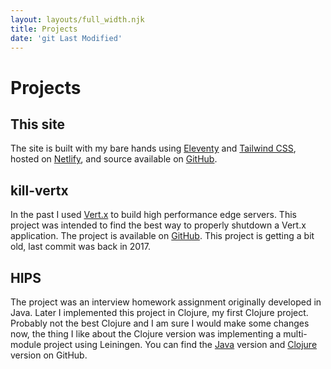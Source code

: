 ```yaml
---
layout: layouts/full_width.njk
title: Projects
date: 'git Last Modified'
---
```


# Projects

## This site

The site is built with my bare hands using <a href="https://www.11ty.dev/" target="_blank">Eleventy</a>
and <a href="https://tailwindcss.com/" target="_blank">Tailwind CSS</a>, hosted on
<a href="https://www.netlify.com/" target="_blank">Netlify</a>, and source available on
<a href="https://github.com/skanjo/samer.kanjo.net/" target="_blank">GitHub</a>.

## kill-vertx

In the past I used <a href="https://vertx.io/" target="_blank">Vert.x</a> to build high performance edge servers. This
project was intended to find the best way to properly shutdown a Vert.x application. The project is available on
<a href="https://github.com/skanjo/kill-vertx" target="_blank">GitHub</a>. This project is getting a bit old, last
commit was back in 2017.

## HIPS

The project was an interview homework assignment originally developed in Java. Later I implemented this project in
Clojure, my first Clojure project. Probably not the best Clojure and I am sure I would make some changes now, the thing
I like about the Clojure version was implementing a multi-module project using Leiningen. You can find the
<a href="https://github.com/skanjo/hips-java" target="_blank">Java</a> version and
<a href="https://github.com/skanjo/hips-clj" target="_blank">Clojure</a> version on GitHub.
